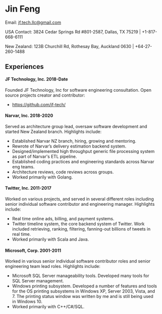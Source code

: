 # Jin Feng

Email: jf.tech.llc@gmail.com

USA Contact: 3824 Cedar Springs Rd #801-2587, Dallas, TX 75219 | +1-817-668-6111

New Zealand: 123B Churchill Rd, Rothesay Bay, Auckland 0630 | +64-27-260-1488

## Experiences

#### JF Technology, Inc. 2018-Date

Founded JF Technology, Inc for software engineering consultation. Open source projects creator and contributor:

- https://github.com/jf-tech/

#### Narvar, Inc. 2018-2020

Served as architecture group lead, oversaw software development and started New Zealand branch. Highlights include:

- Established Narvar NZ branch, hiring, growing and mentoring.
- Rewrote of Narvar’s delivery estimation backend system.
- Designed/implemented high throughput generic file processing system as part of Narvar's ETL pipeline.
- Established coding practices and engineering standards across Narvar eng teams.
- Architecture reviews, code reviews across groups.
- Worked primarily with Golang.

#### Twitter, Inc. 2011-2017

Worked on various projects, and served in several different roles including senior individual software contributor and engineering manager. Highlights include:

- Real time online ads, billing, and payment systems.
- Twitter timeline system, the core backend system of Twitter. Work included retrieving, ranking, filtering, fanning-out billions of tweets in real time.
- Worked primarily with Scala and Java.

#### Microsoft, Corp. 2001-2011
Worked in various senior individual software contributor roles and senior engineering team lead roles. Highlights include:

- Microsoft SQL Server manageability tools. Developed many tools for SQL Server management.
- Windows printing subsystem. Developed a number of features and tools for the OS printing subsystems in Windows XP, Server 2003, Vista, and 7. The printing status window was written by me and is still being used in Windows 10.
- Worked primarily with C++/C#/SQL.
